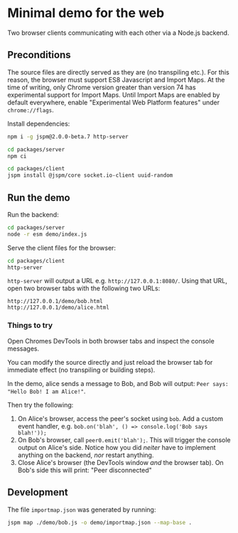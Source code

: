 # Minimal demo for the web

Two browser clients communicating with each other via a Node.js backend.

## Preconditions

The source files are directly served as they are (no transpiling etc.). For this reason, the browser must support ES8 Javascript and Import Maps. At the time of writing, only Chrome version greater than version 74 has experimental support for Import Maps. Until Import Maps are enabled by default everywhere, enable "Experimental Web Platform features" under `chrome://flags`.

Install dependencies:

```sh
npm i -g jspm@2.0.0-beta.7 http-server

cd packages/server
npm ci

cd packages/client
jspm install @jspm/core socket.io-client uuid-random
```

## Run the demo

Run the backend:

```sh
cd packages/server
node -r esm demo/index.js
```

Serve the client files for the browser:

```sh
cd packages/client
http-server
```

`http-server` will output a URL e.g. `http://127.0.0.1:8080/`. Using that URL, open two browser tabs
with the following two URLs:

`http://127.0.0.1/demo/bob.html`  
`http://127.0.0.1/demo/alice.html`


### Things to try

Open Chromes DevTools in both browser tabs and inspect the console messages.

You can modify the source directly and just reload the browser tab for immediate effect (no
transpiling or building steps).

In the demo, alice sends a message to Bob, and Bob will output: `Peer says: "Hello Bob! I am Alice!"`.

Then try the following:

1. On Alice's browser, access the peer's socket using `bob`. Add a custom event handler, e.g. `bob.on('blah', () => console.log('Bob says blah!'));`
2. On Bob's browser, call `peer0.emit('blah');`. This will trigger the console output on Alice's side. Notice how you did *neiter* have to implement anything on the backend, *nor* restart anything.
3. Close Alice's browser (the DevTools window *and* the browser tab). On Bob's side this will print:
   "Peer disconnected"

## Development

The file `importmap.json` was generated by running:

```sh
jspm map ./demo/bob.js -o demo/importmap.json --map-base .
```

